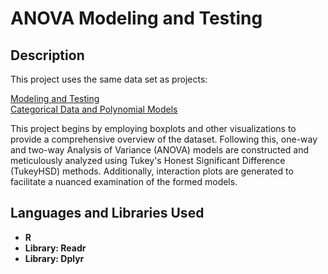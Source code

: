 <h1>ANOVA Modeling and Testing</h1>

<h2>Description</h2>
This project uses the same data set as projects: 

[Modeling and Testing](https://github.com/MeghanKPartrick/ModelingandTesting) <br />
[Categorical Data and Polynomial Models](https://github.com/MeghanKPartrick/Categorical-Data-and-Polynomial-Methods)

This project begins by employing boxplots and other visualizations to provide a comprehensive overview of the dataset. Following this, one-way and two-way Analysis of Variance (ANOVA) models are constructed and meticulously analyzed using Tukey's Honest Significant Difference (TukeyHSD) methods. Additionally, interaction plots are generated to facilitate a nuanced examination of the formed models.
<br />


<h2>Languages and Libraries Used</h2>

- <b>R</b> 
- <b>Library: Readr</b>
- <b>Library: Dplyr</b>
